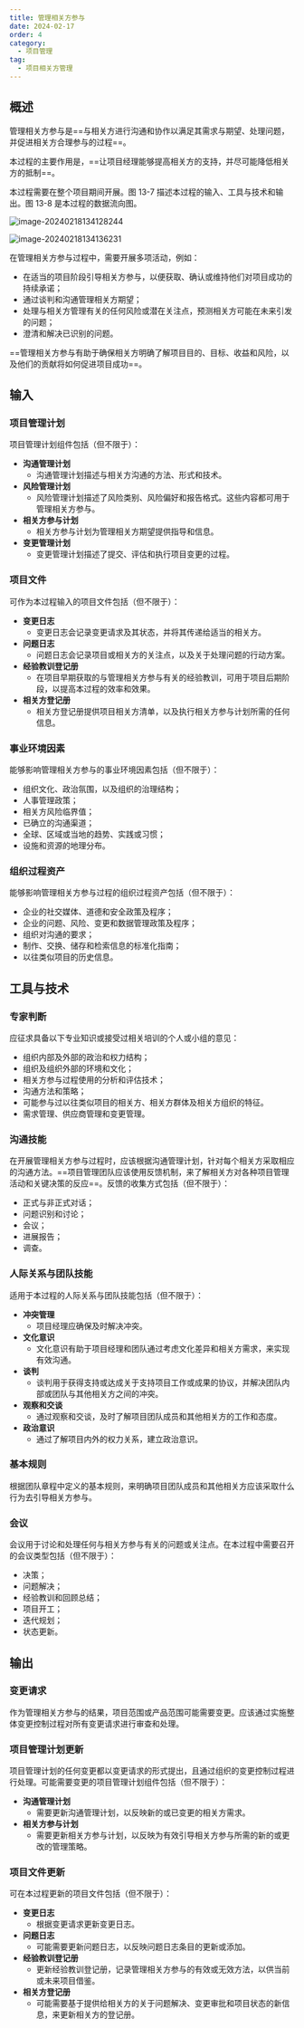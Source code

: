 ```yaml
---
title: 管理相关方参与
date: 2024-02-17
order: 4
category:
  - 项目管理
tag:
  - 项目相关方管理
---
```


## 概述

管理相关方参与是==与相关方进行沟通和协作以满足其需求与期望、处理问题，并促进相关方合理参与的过程==。

本过程的主要作用是，==让项目经理能够提高相关方的支持，并尽可能降低相关方的抵制==。

本过程需要在整个项目期间开展。图 13-7 描述本过程的输入、工具与技术和输出。图 13-8 是本过程的数据流向图。

![image-20240218134128244](https://raw.githubusercontent.com/GodX-18/picBed/main/image-20240218134128244.png)

![image-20240218134136231](https://raw.githubusercontent.com/GodX-18/picBed/main/image-20240218134136231.png)

在管理相关方参与过程中，需要开展多项活动，例如：

* 在适当的项目阶段引导相关方参与，以便获取、确认或维持他们对项目成功的持续承诺；
* 通过谈判和沟通管理相关方期望；
* 处理与相关方管理有关的任何风险或潜在关注点，预测相关方可能在未来引发的问题；
* 澄清和解决已识别的问题。

==管理相关方参与有助于确保相关方明确了解项目目的、目标、收益和风险，以及他们的贡献将如何促进项目成功==。 

## 输入

### 项目管理计划

项目管理计划组件包括（但不限于）：

* **沟通管理计划**
  * 沟通管理计划描述与相关方沟通的方法、形式和技术。
* **风险管理计划**
  * 风险管理计划描述了风险类别、风险偏好和报告格式。这些内容都可用于管理相关方参与。
* **相关方参与计划**
  * 相关方参与计划为管理相关方期望提供指导和信息。
* **变更管理计划**
  * 变更管理计划描述了提交、评估和执行项目变更的过程。

### 项目文件

可作为本过程输入的项目文件包括（但不限于）：

* **变更日志**
  * 变更日志会记录变更请求及其状态，并将其传递给适当的相关方。
* **问题日志**
  * 问题日志会记录项目或相关方的关注点，以及关于处理问题的行动方案。 
* **经验教训登记册**
  * 在项目早期获取的与管理相关方参与有关的经验教训，可用于项目后期阶段，以提高本过程的效率和效果。
* **相关方登记册**
  * 相关方登记册提供项目相关方清单，以及执行相关方参与计划所需的任何信息。

### 事业环境因素

能够影响管理相关方参与的事业环境因素包括（但不限于）：

* 组织文化、政治氛围，以及组织的治理结构；
* 人事管理政策；
* 相关方风险临界值；
* 已确立的沟通渠道；
* 全球、区域或当地的趋势、实践或习惯；
* 设施和资源的地理分布。

### 组织过程资产

能够影响管理相关方参与过程的组织过程资产包括（但不限于）：

* 企业的社交媒体、道德和安全政策及程序；
* 企业的问题、风险、变更和数据管理政策及程序；
* 组织对沟通的要求；
* 制作、交换、储存和检索信息的标准化指南；
* 以往类似项目的历史信息。

## 工具与技术

### 专家判断

应征求具备以下专业知识或接受过相关培训的个人或小组的意见：

* 组织内部及外部的政治和权力结构；
* 组织及组织外部的环境和文化；
* 相关方参与过程使用的分析和评估技术；
* 沟通方法和策略；
* 可能参与过以往类似项目的相关方、相关方群体及相关方组织的特征。
* 需求管理、供应商管理和变更管理。

### 沟通技能

在开展管理相关方参与过程时，应该根据沟通管理计划，针对每个相关方采取相应的沟通方法。==项目管理团队应该使用反馈机制，来了解相关方对各种项目管理活动和关键决策的反应==。反馈的收集方式包括（但不限于）：

* 正式与非正式对话；
* 问题识别和讨论；
* 会议；
* 进展报告；
* 调查。

### 人际关系与团队技能

适用于本过程的人际关系与团队技能包括（但不限于）：

* **冲突管理**
  * 项目经理应确保及时解决冲突。
* **文化意识**
  * 文化意识有助于项目经理和团队通过考虑文化差异和相关方需求，来实现有效沟通。
* **谈判**
  * 谈判用于获得支持或达成关于支持项目工作或成果的协议，并解决团队内部或团队与其他相关方之间的冲突。
* **观察和交谈**
  * 通过观察和交谈，及时了解项目团队成员和其他相关方的工作和态度。 
* **政治意识**
  * 通过了解项目内外的权力关系，建立政治意识。

### 基本规则

根据团队章程中定义的基本规则，来明确项目团队成员和其他相关方应该采取什么行为去引导相关方参与。 

### 会议

会议用于讨论和处理任何与相关方参与有关的问题或关注点。在本过程中需要召开的会议类型包括（但不限于）：

* 决策；
* 问题解决；
* 经验教训和回顾总结；
* 项目开工；
* 迭代规划；
* 状态更新。

## 输出

### 变更请求

作为管理相关方参与的结果，项目范围或产品范围可能需要变更。应该通过实施整体变更控制过程对所有变更请求进行审查和处理。

### 项目管理计划更新

项目管理计划的任何变更都以变更请求的形式提出，且通过组织的变更控制过程进行处理。可能需要变更的项目管理计划组件包括（但不限于）：

* **沟通管理计划**
  * 需要更新沟通管理计划，以反映新的或已变更的相关方需求。
* **相关方参与计划**
  * 需要更新相关方参与计划，以反映为有效引导相关方参与所需的新的或更改的管理策略。

### 项目文件更新

可在本过程更新的项目文件包括（但不限于）：

* **变更日志**
  * 根据变更请求更新变更日志。
* **问题日志**
  * 可能需要更新问题日志，以反映问题日志条目的更新或添加。
* **经验教训登记册**
  * 更新经验教训登记册，记录管理相关方参与的有效或无效方法，以供当前或未来项目借鉴。
* **相关方登记册**
  * 可能需要基于提供给相关方的关于问题解决、变更审批和项目状态的新信息，来更新相关方的登记册。
